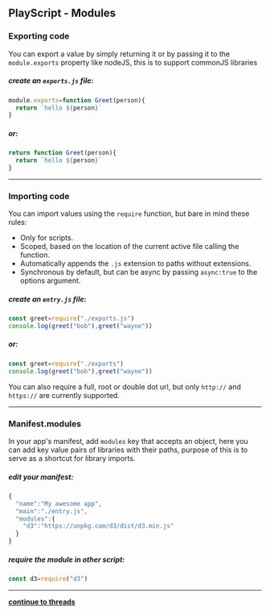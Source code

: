 PlayScript - Modules
---
### Exporting code

You can export a value by simply returning it or by passing it to the `module.exports` property like nodeJS, this is to support commonJS libraries

##### create an `exports.js` file:
```javascript
module.exports=function Greet(person){
  return `hello ${person}`
}
```
##### or:
```javascript
return function Greet(person){
  return `hello ${person}`
}
```
---
### Importing code
You can import values using the `require` function, but bare in mind these rules:

- Only for scripts.
- Scoped, based on the location of the current active file calling the function.
- Automatically appends the `.js` extension to paths without extensions.
- Synchronous by default, but can be async by passing `async:true` to the options argument.

##### create an `entry.js` file:
```javascript
const greet=require("./exports.js")
console.log(greet("bob"),greet("wayne"))
```
##### or:
```javascript
const greet=require("./exports")
console.log(greet("bob"),greet("wayne"))
```

You can also require a full, root or double dot url, but only `http://` and `https://` are currently supported.

---
### Manifest.modules

In your app's manifest, add `modules` key that accepts an object, here you can add key value pairs of libraries with their paths, purpose of this is to serve as a shortcut for library imports.

##### edit your manifest:
```javascript
{
  "name":"My awesome app",
  "main":"./entry.js",
  "modules":{
    "d3":"https://unpkg.com/d3/dist/d3.min.js"
  }
}
```
##### require the module in other script:
```javascript
const d3=require("d3")
```

---

**[continue to threads](./threads.md)**
